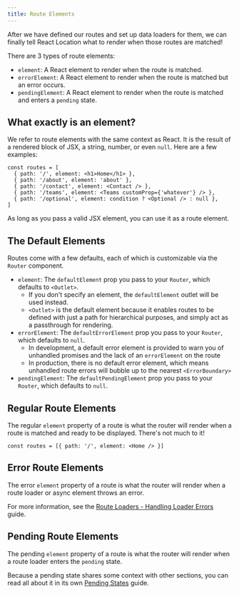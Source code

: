 ```yaml
---
title: Route Elements
---
```


After we have defined our routes and set up data loaders for them, we can finally tell React Location what to render when those routes are matched!

There are 3 types of route elements:

- `element`: A React element to render when the route is matched.
- `errorElement`: A React element to render when the route is matched but an error occurs.
- `pendingElement`: A React element to render when the route is matched and enters a `pending` state.

## What exactly is an element?

We refer to route elements with the same context as React. It is the result of a rendered block of JSX, a string, number, or even `null`. Here are a few examples:

```tsx
const routes = [
  { path: '/', element: <h1>Home</h1> },
  { path: '/about', element: 'about' },
  { path: '/contact', element: <Contact /> },
  { path: '/teams', element: <Teams customProp={'whatever'} /> },
  { path: '/optional', element: condition ? <Optional /> : null },
]
```

As long as you pass a valid JSX element, you can use it as a route element.

## The Default Elements

Routes come with a few defaults, each of which is customizable via the `Router` component.

- `element`: The `defaultElement` prop you pass to your `Router`, which defaults to `<Outlet>`.
  - If you don't specify an element, the `defaultElement` outlet will be used instead.
  - `<Outlet>` is the default element because it enables routes to be defined with just a path for hierarchical purposes, and simply act as a passthrough for rendering.
- `errorElement`: The `defaultErrorElement` prop you pass to your `Router`, which defaults to `null`.
  - In development, a default error element is provided to warn you of unhandled promises and the lack of an `errorElement` on the route
  - In production, there is no default error element, which means unhandled route errors will bubble up to the nearest `<ErrorBoundary>`
- `pendingElement`: The `defaultPendingElement` prop you pass to your `Router`, which defaults to `null`.

## Regular Route Elements

The regular `element` property of a route is what the router will render when a route is matched and ready to be displayed. There's not much to it!

```tsx
const routes = [{ path: '/', element: <Home /> }]
```

## Error Route Elements

The error `element` property of a route is what the router will render when a route loader or async element throws an error.

For more information, see the [Route Loaders - Handling Loader Errors](./route-loaders#handling-loader-errors) guide.

## Pending Route Elements

The pending `element` property of a route is what the router will render when a route loader enters the `pending` state.

Because a pending state shares some context with other sections, you can read all about it in its own [Pending States](./pending-states) guide.
